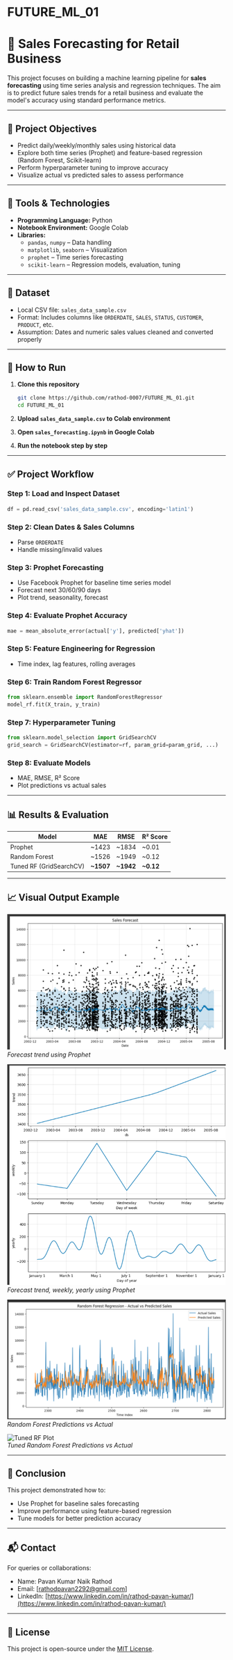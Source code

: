 # FUTURE_ML_01


# 🛒 Sales Forecasting for Retail Business

This project focuses on building a machine learning pipeline for **sales forecasting** using time series analysis and regression techniques. The aim is to predict future sales trends for a retail business and evaluate the model's accuracy using standard performance metrics.

---

## 📌 Project Objectives

- Predict daily/weekly/monthly sales using historical data
- Explore both time series (Prophet) and feature-based regression (Random Forest, Scikit-learn)
- Perform hyperparameter tuning to improve accuracy
- Visualize actual vs predicted sales to assess performance

---

## 🔧 Tools & Technologies

- **Programming Language:** Python
- **Notebook Environment:** Google Colab
- **Libraries:**  
  - `pandas`, `numpy` – Data handling  
  - `matplotlib`, `seaborn` – Visualization  
  - `prophet` – Time series forecasting  
  - `scikit-learn` – Regression models, evaluation, tuning  

---

## 📁 Dataset

- Local CSV file: `sales_data_sample.csv`  
- Format: Includes columns like `ORDERDATE`, `SALES`, `STATUS`, `CUSTOMER`, `PRODUCT`, etc.  
- Assumption: Dates and numeric sales values cleaned and converted properly

---

## 🚀 How to Run

1. **Clone this repository**  
   ```bash
   git clone https://github.com/rathod-0007/FUTURE_ML_01.git
   cd FUTURE_ML_01
   ```

2. **Upload `sales_data_sample.csv` to Colab environment**

3. **Open `sales_forecasting.ipynb` in Google Colab**

4. **Run the notebook step by step**

---

## ✅ Project Workflow

### Step 1: Load and Inspect Dataset
```python
df = pd.read_csv('sales_data_sample.csv', encoding='latin1')
```

### Step 2: Clean Dates & Sales Columns
- Parse `ORDERDATE`
- Handle missing/invalid values

### Step 3: Prophet Forecasting
- Use Facebook Prophet for baseline time series model
- Forecast next 30/60/90 days
- Plot trend, seasonality, forecast

### Step 4: Evaluate Prophet Accuracy
```python
mae = mean_absolute_error(actual['y'], predicted['yhat'])
```

### Step 5: Feature Engineering for Regression
- Time index, lag features, rolling averages

### Step 6: Train Random Forest Regressor
```python
from sklearn.ensemble import RandomForestRegressor
model_rf.fit(X_train, y_train)
```

### Step 7: Hyperparameter Tuning
```python
from sklearn.model_selection import GridSearchCV
grid_search = GridSearchCV(estimator=rf, param_grid=param_grid, ...)
```

### Step 8: Evaluate Models
- MAE, RMSE, R² Score
- Plot predictions vs actual sales

---

## 📊 Results & Evaluation

| Model              | MAE    | RMSE   | R² Score |
|-------------------|--------|--------|----------|
| Prophet            | ~1423   | ~1834   | ~0.01    |
| Random Forest      | ~1526   | ~1949   | ~0.12    |
| Tuned RF (GridSearchCV) | **~1507** | **~1942** | **~0.12** |

---

## 📈 Visual Output Example


![Forecast Plot](https://github.com/rathod-0007/FUTURE_ML_01/blob/main/Sales%20Forecast.png?raw=true)  
*Forecast trend using Prophet*

![Forecast Plot](https://github.com/rathod-0007/FUTURE_ML_01/blob/main/Sales_Forecast.png?raw=true)  
*Forecast trend, weekly, yearly using Prophet*

![RF Plot](https://github.com/rathod-0007/FUTURE_ML_01/blob/main/RF%20Actual%20vs%20Predicted.png?raw=true)  
*Random Forest Predictions vs Actual*

![Tuned RF Plot](https://github.com/user-attachments/assets/8c10a32a-1131-40fb-bef1-f636e6daead3?raw=true)  
*Tuned Random Forest Predictions vs Actual*


---

## 📝 Conclusion

This project demonstrated how to:
- Use Prophet for baseline sales forecasting
- Improve performance using feature-based regression
- Tune models for better prediction accuracy

---

## 📬 Contact

For queries or collaborations:

- Name: Pavan Kumar Naik Rathod
- Email: [rathodpavan2292@gmail.com]  
- LinkedIn: [https://www.linkedin.com/in/rathod-pavan-kumar/](https://www.linkedin.com/in/rathod-pavan-kumar/)

---

## 📄 License

This project is open-source under the [MIT License](LICENSE).
